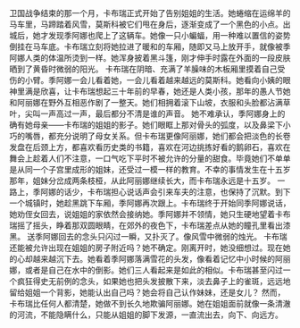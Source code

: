 卫国战争结束的那一个月，卡布瑞正式开始了告别姐姐的生活。她蜷缩在运绵羊的马车里，马蹄踏着风雪，莫斯科被它们甩在身后，逐渐变成了一个黑色的小点。出城后，她才发现季阿娜也爬上了这辆车。她像一只小蝙蝠，用一种难以置信的姿势倒挂在马车底。卡布瑞立刻将她拉进了暖和的车厢，随即又马上放开手，就像被季阿娜人类的体温所烫到一样。她浑身披着黑斗篷，刚才伸手时露在外面的一段皮肤晒到了黄昏时微弱的阳光。
卡布瑞在阴暗、充满了羊臊味的木板厢里摸着自己受伤的小臂。季阿娜一会儿看着她，一会儿看着越来越远的莫斯科。她看向小姨的眼神里满是欣喜，让卡布瑞想起三十年前的早春，她还是人类小孩，那年的愚人节她和阿丽娜在野外互相恶作剧了一整天。她们相拥着滚下山坡，衣服和头脸都沾满草叶，尖叫一声高过一声，最后都分不清是谁的声音。
她不难承认，季阿娜身上的确有她母亲——卡布瑞的姐姐的影子。她们眼眶上那对骨头的弧度，以及鼻梁下小巧的嘴唇，都充分说明了母女关系。但卡布瑞更像阿丽娜，她们都会把淡色的长卷发盘在后颈上方，都喜欢看历史类的书籍，喜欢在河边挑拣好看的鹅卵石，喜欢在舞会上趁着人们不注意，一口气吃下平时不被允许的分量的甜食。毕竟她们不单单是从同一个子宫里成形的姐妹，还受过一模一样的教育。不幸的事情发生在十五岁那年，姐妹分岔成两条枝桠，从此阿丽娜继续长大，而卡布瑞永远是十五岁。
一路上，季阿娜的话少，卡布瑞担心说话声会引来车夫的注意，也保持了沉默。到下一个城镇时，她趁黑跳下车厢，季阿娜再次跟上。卡布瑞终于开始同季阿娜说话，她劝侄女回去，说姐姐的家依然会接纳她。季阿娜并不领情，她只生硬地望着卡布瑞摇了摇头，睁着那双圆眼睛，在郊外的夜色下，卡布瑞差点从她的瞳孔里看出漆黑。
送季阿娜回去的念头只闪过一瞬，又扑灭了。像风雪中微弱的烛光。
卡布瑞还能被允许出现在姐姐的房子附近吗？她不确定。刚离开时，她没细想过。现在她的心却越来越沉下去。她看着季阿娜落满雪花的头发，像看着记忆中小时候的阿丽娜，或者是自己在水中的倒影。她们三人看起来是如此的相似。卡布瑞甚至闪过一个疯狂得史无前例的念头，如果她也把头发披散下来，淡去鼻子上的雀斑，远远地留给姐姐一个背影，她能认出自己吗？她会将自己认作妹妹，还是女儿？
然而，卡布瑞比任何人都清楚，她做不到长久地欺骗阿丽娜。她在姐姐面前就像一条清澈的河流，不能隐瞒什么，只能从姐姐的脚下发源，一直流出去，向下、向远方。